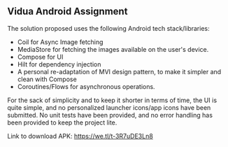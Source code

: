 ## Vidua Android Assignment

The solution proposed uses the following Android tech stack/libraries: 

- Coil for Async Image fetching
- MediaStore for fetching the images available on the user's device.
- Compose for UI
- Hilt for dependency injection
- A personal re-adaptation of MVI design pattern, to make it simpler and clean with Compose
- Coroutines/Flows for asynchronous operations. 

For the sack of simplicity and to keep it shorter in terms of time, the UI is quite simple, and no personalized launcher icons/app icons have been submitted. 
No unit tests have been provided, and no error handling has been provided to keep the project lite.

Link to download APK: https://we.tl/t-3R7uDE3Ln8